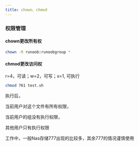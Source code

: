 ```yaml
---
title: chown、chmod
---
```

### 权限管理
#### chown更改所有权
``` bash
chown -R runoob:runoobgroup *
```
#### chmod更改访问权
r=4，可读；w=2，可写；x=1, 可执行
``` bash
chmod 761 test.sh
```
执行后，

当前用户对这个文件有所有权限，

当前用户的组没有执行权限，

其他用户只有执行权限

工作中，一般Nas存储777出现的比较多，其余777的情况谨慎使用
